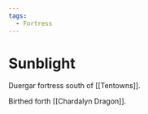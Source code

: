 ```yaml
---
tags:
  - Fortress
---
```

# Sunblight 


Duergar fortress south of [[Tentowns]]. 

Birthed forth [[Chardalyn Dragon]].